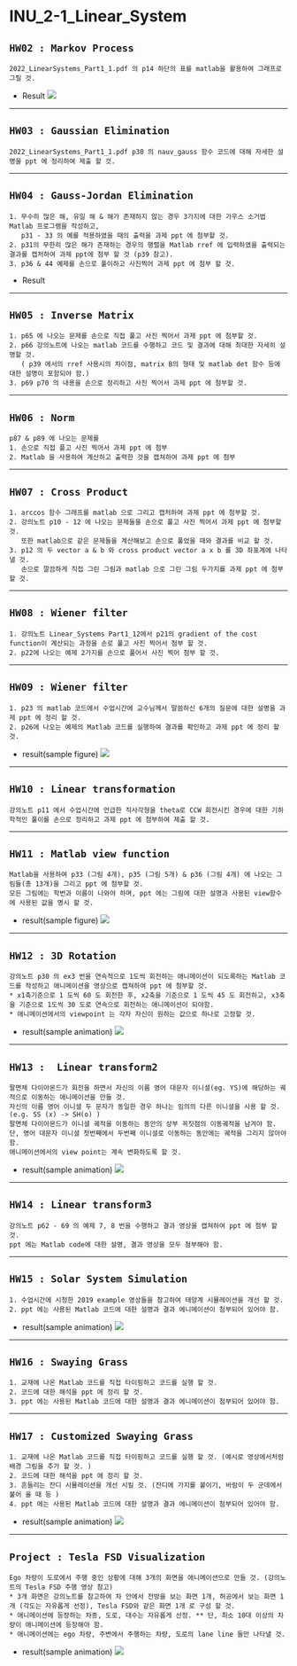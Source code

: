 # INU_2-1_Linear_System


## `HW02 : Markov Process` 

``` 
2022_LinearSystems_Part1_1.pdf 의 p14 하단의 표를 matlab을 활용하여 그래프로 그릴 것.
```
* Result ![](./HW02/result.png)

---

## `HW03 : Gaussian Elimination`

```
2022_LinearSystems_Part1_1.pdf p30 의 nauv_gauss 함수 코드에 대해 자세한 설명을 ppt 에 정리하여 제출 할 것.
```

---

## `HW04 : Gauss-Jordan Elimination`

```
1. 무수히 많은 해, 유일 해 & 해가 존재하지 않는 경우 3가지에 대한 가우스 소거법 Matlab 프로그램을 작성하고, 
   p31 - 33 의 예를 적용하였을 때의 출력을 과제 ppt 에 첨부할 것. 
2. p31의 무한히 많은 해가 존재하는 경우의 행렬을 Matlab rref 에 입력하였을 출력되는 결과를 캡처하여 과제 ppt에 첨부 할 것 (p39 참고). 
3. p36 & 44 예제를 손으로 풀이하고 사진찍어 과제 ppt 에 첨부 할 것. 
```

* Result

---

## `HW05 : Inverse Matrix`
```
1. p65 에 나오는 문제를 손으로 직접 풀고 사진 찍어서 과제 ppt 에 첨부할 것. 
2. p66 강의노트에 나오는 matlab 코드를 수행하고 코드 및 결과에 대해 최대한 자세히 설명할 것.
   ( p39 에서의 rref 사용시의 차이점, matrix B의 형태 및 matlab det 함수 등에 대한 설명이 포함되야 함.)
3. p69 p70 의 내용을 손으로 정리하고 사진 찍어서 과제 ppt 에 첨부할 것. 
```

---

## `HW06 : Norm`
```
p87 & p89 에 나오는 문제를 
1. 손으로 직접 플고 사진 찍어서 과제 ppt 에 첨부
2. Matlab 을 사용하여 계산하고 출력한 것을 캡쳐하여 과제 ppt 에 첨부
```

---

## `HW07 : Cross Product`

```
1. arccos 함수 그래프를 matlab 으로 그리고 캡처하여 과제 ppt 에 첨부할 것. 
2. 강의노트 p10 - 12 에 나오는 문제들을 손으로 풀고 사진 찍어서 과제 ppt 에 첨부할 것. 
   또한 matlab으로 같은 문제들을 계산해보고 손으로 풀었을 때와 결과를 비교 할 것.  
3. p12 의 두 vector a & b 와 cross product vector a x b 를 3D 좌표계에 나타낼 것. 
   손으로 깔끔하게 직접 그린 그림과 matlab 으로 그린 그림 두가지를 과제 ppt 에 첨부할 것. 
```

---

## `HW08 : Wiener filter`

```
1. 강의노트 Linear_Systems Part1_12에서 p21의 gradient of the cost function이 계산되는 과정을 손로 풀고 사진 찍어서 첨부 할 것. 
2. p22에 나오는 예제 2가지를 손으로 풀어서 사진 찍어 첨부 할 것. 
```

---

## `HW09 : Wiener filter`
```
1. p23 의 matlab 코드에서 수업시간에 교수님께서 말씀하신 6개의 질문에 대한 설명을 과제 ppt 에 정리 할 것. 
2. p26에 나오는 예제의 Matlab 코드를 실행하여 결과를 확인하고 과제 ppt 에 정리 할 것. 
```

* result(sample figure)
![](./images/HW09.png)

---

## `HW10 : Linear transformation`
```
강의노트 p11 에서 수업시간에 언급한 직사각형을 theta로 CCW 회전시킨 경우에 대한 기하학적인 풀이를 손으로 정리하고 과제 ppt 에 첨부하여 제출 할 것. 
```

---

## `HW11 : Matlab view function`
```
Matlab을 사용하여 p33 (그림 4개), p35 (그림 5개) & p36 (그림 4개) 에 나오는 그림들(총 13개)을 그리고 ppt 에 첨부할 것.
모든 그림에는 학번과 이름이 나와야 하며, ppt 에는 그림에 대한 설명과 사용된 view함수에 사용된 값을 명시 할 것. 
```

* result(sample figure)
![](./images/HW11.png)


---

## `HW12 : 3D Rotation`
```
강의노트 p30 의 ex3 번을 연속적으로 1도씩 회전하는 애니메이션이 되도록하는 Matlab 코드를 작성하고 애니메이션을 영상으로 캡쳐하여 ppt 에 첨부할 것. 
* x1축기준으로 1 도씩 60 도 회전한 후, x2축을 기준으로 1 도씩 45 도 회전하고, x3축을 기준으로 1도씩 30 도로 연속으로 회전하는 애니메이션이 되야함. 
* 애니메이션에서의 viewpoint 는 각자 자신이 원하는 값으로 하나로 고정할 것. 
```

* result(sample animation)
![](./images/HW12.gif)


---

## `HW13 :  Linear transform2`
```
팔면체 다이아몬드가 회전을 하면서 자신의 이름 영어 대문자 이니셜(eg. YS)에 해당하는 궤적으로 이동하는 애니메이션을 만들 것. 
자신의 이름 영어 이니셜 두 문자가 동일한 경우 하나는 임의의 다른 이니셜을 사용 할 것. (e.g. SS (x) -> SH(o) )
팔면체 다이아몬드가 이니셜 궤적을 이동하는 동안의 상부 꼭짓점의 이동궤적을 남겨야 함.
단, 영어 대문자 이니셜 첫번째에서 두번째 이니셜로 이동하는 동안에는 궤적을 그리지 않아야 함. 
애니메이션에서의 view point는 계속 변화하도록 할 것. 
```
* result(sample animation)
![](./images/HW13.gif)  

---

## `HW14 : Linear transform3`
```
강의노트 p62 - 69 의 예제 7, 8 번을 수행하고 결과 영상을 캡쳐하여 ppt 에 첨부 할 것. 
ppt 에는 Matlab code에 대한 설명, 결과 영상을 모두 첨부해야 함. 
```

---


## `HW15 : Solar System Simulation`
```
1. 수업시간에 시청한 2019 example 영상들을 참고하여 태양계 시뮬레이션을 개선 할 것. 
2. ppt 에는 사용된 Matlab 코드에 대한 설명과 결과 에니메이션이 첨부되어 있어야 함.
```

* result(sample animation)
![](./images/HW15.gif)


---

## `HW16 : Swaying Grass`
```
1. 교재에 나온 Matlab 코드를 직접 타이핑하고 코드를 실행 할 것.
2. 코드에 대한 해석을 ppt 에 정리 할 것. 
3. ppt 에는 사용된 Matlab 코드에 대한 설명과 결과 에니메이션이 첨부되어 있어야 함.
```

---

## `HW17 : Customized Swaying Grass`
```
1. 교재에 나온 Matlab 코드를 직접 타이핑하고 코드를 실행 할 것. (예시로 영상에서처럼 배경 그림을 추가 할 것. )
2. 코드에 대한 해석을 ppt 에 정리 할 것. 
3. 흔들리는 잔디 시뮬레이션을 개선 시킬 것. (잔디에 가지를 붙이기, 바람이 두 군데에서 불어 올 때 등 )
4. ppt 에는 사용된 Matlab 코드에 대한 설명과 결과 에니메이션이 첨부되어 있어야 함.
```

* result(sample animation)
![](./images/HW17.gif)

---

## `Project : Tesla FSD Visualization`
```
Ego 차량이 도로에서 주행 중인 상황에 대해 3개의 화면을 애니메이션으로 만들 것. (강의노트의 Tesla FSD 주행 영상 참고)
* 3개 화면은 강의노트를 참고하여 차 안에서 전방을 보는 화면 1개, 허공에서 보는 화면 1개 (각도는 자유롭게 선정), Tesla FSD와 같은 화면 1개 로 구성 할 것. 
* 애니메이션에 등장하는 차종, 도로, 대수는 자유롭게 선정. ** 단, 최소 10대 이상의 차량이 애니메이션에 등장해야 함. 
* 애니메이션에는 ego 차량, 주변에서 주행하는 차량, 도로의 lane line 들만 나타낼 것. 
```

* result(sample animation)
![](./images/Project.gif)